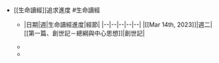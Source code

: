 - [[生命讀經]]追求進度 #生命讀經
	 - |日期|週|生命讀經進度|經節|
|--|--|--|--|--|
|[[Mar 14th, 2023]]|週二|[[第一篇、創世記－總綱與中心思想]]|創世記|

	 - 

	 - 
